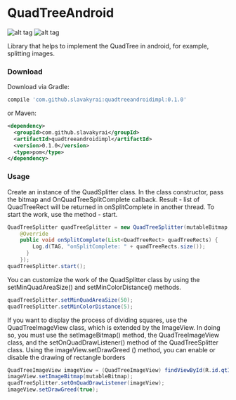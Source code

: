 # QuadTreeAndroid

![alt tag](http://i.imgur.com/9fz1O2O.gif)
![alt tag](http://i.imgur.com/r1wfHfE.gif)

Library that helps to implement the QuadTree in android, for example, splitting images.

### Download

Download via Gradle:

```gradle
compile 'com.github.slavakyrai:quadtreeandroidimpl:0.1.0'
```
or Maven:
```xml
<dependency>
  <groupId>com.github.slavakyrai</groupId>
  <artifactId>quadtreeandroidimpl</artifactId>
  <version>0.1.0</version>
  <type>pom</type>
</dependency>
```
### Usage

Create an instance of the QuadSplitter class. In the class constructor, pass the bitmap and OnQuadTreeSplitComplete callback.
Result - list of QuadTreeRect will be returned in onSplitComplete in another thread. To start the work, use the method - start.
```java
QuadTreeSplitter quadTreeSplitter = new QuadTreeSplitter(mutableBitmap, new OnQuadTreeSplitComplete() {
    @Override
    public void onSplitComplete(List<QuadTreeRect> quadTreeRects) {
        Log.d(TAG, "onSplitComplete: " + quadTreeRects.size());
      }
    });
quadTreeSplitter.start();
```
You can customize the work of the QuadSplitter class by using the setMinQuadAreaSize() and setMinColorDistance() methods.
```java
quadTreeSplitter.setMinQuadAreaSize(50);
quadTreeSplitter.setMinColorDistance(5);
```
If you want to display the process of dividing squares, use the QuadTreeImageView class, which is extended by the ImageView. In doing so, you must use the setImageBitmap() method, the QuadTreeImageView class, and the setOnQuadDrawListener() method of the QuadTreeSplitter class. Using the imageView.setDrawGreed () method, you can enable or disable the drawing of rectangle borders
```java
QuadTreeImageView imageView = (QuadTreeImageView) findViewById(R.id.qtImgView);
imageView.setImageBitmap(mutableBitmap);
quadTreeSplitter.setOnQuadDrawListener(imageView);
imageView.setDrawGreed(true);
```
